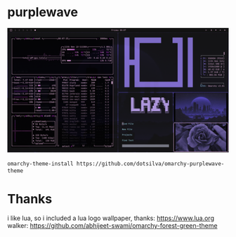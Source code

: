 # purplewave

![Image](https://github.com/dotsilva/omarchy-purplewave-theme/blob/521351efd54ce34cd181ae257dc72b2735b06eac/preview.png)

```
omarchy-theme-install https://github.com/dotsilva/omarchy-purplewave-theme
```

# Thanks

i like lua, so i included a lua logo wallpaper, thanks: https://www.lua.org
walker: https://github.com/abhijeet-swami/omarchy-forest-green-theme

